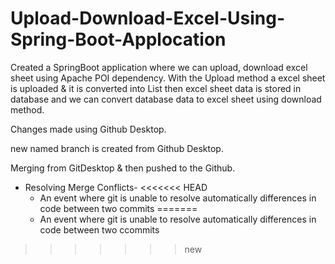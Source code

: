 # Upload-Download-Excel-Using-Spring-Boot-Applocation
Created a SpringBoot application where we can upload, download excel sheet using Apache POI dependency. With the Upload method a excel sheet is uploaded & it is converted into List then excel sheet data is stored in database and we can convert database data to excel sheet using download method.

Changes made using Github Desktop.

new named branch is created from Github Desktop.

Merging from GitDesktop & then pushed to the Github.

- Resolving Merge Conflicts-
<<<<<<< HEAD
	- An event where git is unable to resolve automatically differences in code between two commits
=======
	- An event where git is unable to resolve automatically differences in code between two ccommits
>>>>>>> new
